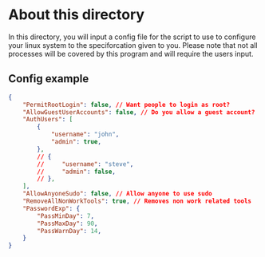 # About this directory

In this directory, you will input a config file for the script to use to configure your linux system to the speciforcation given to you. Please note that not all processes will be covered by this program and will require the users input.

## Config example

```json
{
    "PermitRootLogin": false, // Want people to login as root?
    "AllowGuestUserAccounts": false, // Do you allow a guest account?
    "AuthUsers": [
        {
            "username": "john",
            "admin": true,
        },
        // {
        //     "username": "steve",
        //     "admin": false,
        // },
    ],
    "AllowAnyoneSudo": false, // Allow anyone to use sudo
    "RemoveAllNonWorkTools": true, // Removes non work related tools
    "PasswordExp": {
        "PassMinDay": 7, 
        "PassMaxDay": 90,
        "PassWarnDay": 14, 
    }
}
```